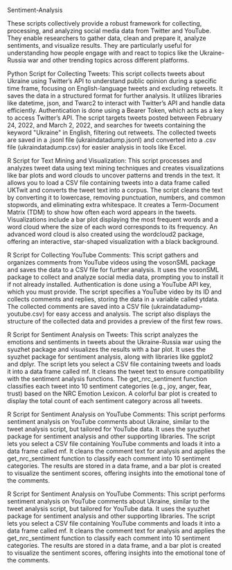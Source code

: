 Sentiment-Analysis

These scripts collectively provide a robust framework for collecting, processing, and analyzing social media data from Twitter and YouTube. They enable researchers to gather data, clean and prepare it, analyze sentiments, and visualize results. They are particularly useful for understanding how people engage with and react to topics like the Ukraine-Russia war and other trending topics across different platforms.

Python Script for Collecting Tweets:
This script collects tweets about Ukraine using Twitter’s API to understand public opinion during a specific time frame, focusing on English-language tweets and excluding retweets. It saves the data in a structured format for further analysis. It utilizes libraries like datetime, json, and Twarc2 to interact with Twitter’s API and handle data efficiently. Authentication is done using a Bearer Token, which acts as a key to access Twitter’s API. The script targets tweets posted between February 24, 2022, and March 2, 2022, and searches for tweets containing the keyword "Ukraine" in English, filtering out retweets. The collected tweets are saved in a .jsonl file (ukraindatadump.jsonl) and converted into a .csv file (ukraindatadump.csv) for easier analysis in tools like Excel.

R Script for Text Mining and Visualization:
This script processes and analyzes tweet data using text mining techniques and creates visualizations like bar plots and word clouds to uncover patterns and trends in the text. It allows you to load a CSV file containing tweets into a data frame called UKTwit and converts the tweet text into a corpus. The script cleans the text by converting it to lowercase, removing punctuation, numbers, and common stopwords, and eliminating extra whitespace. It creates a Term-Document Matrix (TDM) to show how often each word appears in the tweets. Visualizations include a bar plot displaying the most frequent words and a word cloud where the size of each word corresponds to its frequency. An advanced word cloud is also created using the wordcloud2 package, offering an interactive, star-shaped visualization with a black background.

R Script for Collecting YouTube Comments:
This script gathers and organizes comments from YouTube videos using the vosonSML package and saves the data to a CSV file for further analysis. It uses the vosonSML package to collect and analyze social media data, prompting you to install it if not already installed. Authentication is done using a YouTube API key, which you must provide. The script specifies a YouTube video by its ID and collects comments and replies, storing the data in a variable called ytdata. The collected comments are saved into a CSV file (ukraindatadump-youtube.csv) for easy access and analysis. The script also displays the structure of the collected data and provides a preview of the first few rows.

R Script for Sentiment Analysis on Tweets:
This script analyzes the emotions and sentiments in tweets about the Ukraine-Russia war using the syuzhet package and visualizes the results with a bar plot. It uses the syuzhet package for sentiment analysis, along with libraries like ggplot2 and dplyr. The script lets you select a CSV file containing tweets and loads it into a data frame called mf. It cleans the tweet text to ensure compatibility with the sentiment analysis functions. The get_nrc_sentiment function classifies each tweet into 10 sentiment categories (e.g., joy, anger, fear, trust) based on the NRC Emotion Lexicon. A colorful bar plot is created to display the total count of each sentiment category across all tweets.

R Script for Sentiment Analysis on YouTube Comments:
This script performs sentiment analysis on YouTube comments about Ukraine, similar to the tweet analysis script, but tailored for YouTube data. It uses the syuzhet package for sentiment analysis and other supporting libraries. The script lets you select a CSV file containing YouTube comments and loads it into a data frame called mf. It cleans the comment text for analysis and applies the get_nrc_sentiment function to classify each comment into 10 sentiment categories. The results are stored in a data frame, and a bar plot is created to visualize the sentiment scores, offering insights into the emotional tone of the comments.

R Script for Sentiment Analysis on YouTube Comments:
This script performs sentiment analysis on YouTube comments about Ukraine, similar to the tweet analysis script, but tailored for YouTube data. It uses the syuzhet package for sentiment analysis and other supporting libraries. The script lets you select a CSV file containing YouTube comments and loads it into a data frame called mf. It cleans the comment text for analysis and applies the get_nrc_sentiment function to classify each comment into 10 sentiment categories. The results are stored in a data frame, and a bar plot is created to visualize the sentiment scores, offering insights into the emotional tone of the comments.
